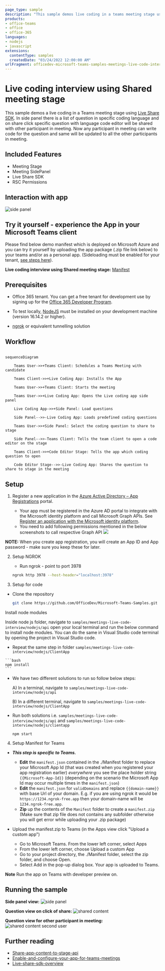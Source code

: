 ```yaml
---
page_type: sample
description: "This sample demos live coding in a teams meeting stage using live share SDK. The tab is loaded as side panel which contains various coding questions."
products:
- office-teams
- office
- office-365
languages:
- nodejs
- javascript
extensions:
  contentType: samples
  createdDate: "03/24/2022 12:00:00 AM"
urlFragment: officedev-microsoft-teams-samples-meetings-live-code-interview-nodejs
---
```


# Live coding interview using Shared meeting stage 

This sample demos a live coding in a Teams meeting stage using [Live Share SDK](https://aka.ms/livesharedocs). In side panel there is a list of question in specific coding language and on share click specific question with language code editor will be shared with other participant in meeting.
Now any participant in meeting can write code for the question and same will be updated to all the other participants in meeting.

## Included Features
* Meeting Stage
* Meeting SidePanel
* Live Share SDK
* RSC Permissions

## Interaction with app

![side panel ](Images/MeetinLiveCodeInterview.gif)

## Try it yourself - experience the App in your Microsoft Teams client
Please find below demo manifest which is deployed on Microsoft Azure and you can try it yourself by uploading the app package (.zip file link below) to your teams and/or as a personal app. (Sideloading must be enabled for your tenant, [see steps here](https://docs.microsoft.com/microsoftteams/platform/concepts/build-and-test/prepare-your-o365-tenant#enable-custom-teams-apps-and-turn-on-custom-app-uploading)).

**Live coding interview using Shared meeting stage:** [Manifest](/samples/meetings-live-code-interview/csharp/demo-manifest/meetings-live-code-interview.zip)

## Prerequisites

 - Office 365 tenant. You can get a free tenant for development use by signing up for the [Office 365 Developer Program](https://developer.microsoft.com/en-us/microsoft-365/dev-program).

- To test locally, [NodeJS](https://nodejs.org/en/download/) must be installed on your development machine (version 16.14.2  or higher).

- [ngrok](https://ngrok.com/download) or equivalent tunnelling solution

## Workflow

```mermaid

sequenceDiagram

    Teams User->>+Teams Client: Schedules a Teams Meeting with candidate

    Teams Client->>+Live Coding App: Installs the App

    Teams User->>+Teams Client: Starts the meeting

    Teams User->>+Live Coding App: Opens the Live coding app side panel

    Live Coding App->>+Side Panel: Load questions

    Side Panel-->>-Live Coding App: Loads predefined coding questions

    Teams User->>+Side Panel: Select the coding question to share to stage

    Side Panel-->>-Teams Client: Tells the team client to open a code editor on the stage

    Teams Client->>+Code Editor Stage: Tells the app which coding question to open

    Code Editor Stage-->>-Live Coding App: Shares the question to share to stage in the meeting

```

## Setup

 1. Register a new application in the [Azure Active Directory – App Registrations](https://go.microsoft.com/fwlink/?linkid=2083908) portal.
 
    - Your app must be registered in the Azure AD portal to integrate with the Microsoft identity platform and call Microsoft Graph APIs. See [Register an application with the Microsoft identity platform](https://docs.microsoft.com/graph/auth-register-app-v2).
    - You need to add following permissions mentioned in the below screenshots to call respective Graph   API
![](https://user-images.githubusercontent.com/50989436/116188975-e155a300-a745-11eb-9ce5-7f467007e243.png) 

**NOTE:** When you create app registration, you will create an App ID and App password - make sure you keep these for later.


2. Setup NGROK
   - Run ngrok - point to port 3978

    ```bash
    ngrok http 3978 --host-header="localhost:3978"
    ```
3. Setup for code

  - Clone the repository

    ```bash
    git clone https://github.com/OfficeDev/Microsoft-Teams-Samples.git
    ```
  
  Install node modules

   Inside node js folder,  navigate to `samples/meetings-live-code-interview/nodejs/api` open your local terminal and run the below command to install node modules. You can do the same in Visual Studio code terminal by opening the project in Visual Studio code.

   - Repeat the same step in folder `samples/meetings-live-code-interview/nodejs/ClientApp`

    ```bash
    npm install
    ```
  - We have two different solutions to run so follow below steps:

     A) In a terminal, navigate to `samples/meetings-live-code-interview/nodejs/api`

     B) In a different terminal, navigate to `samples/meetings-live-code-interview/nodejs/ClientApp`

 - Run both solutions i.e. `samples/meetings-live-code-interview/nodejs/api` and `samples/meetings-live-code-interview/nodejs/clientapp`
    ```
    npm start
    ``` 

4. Setup Manifest for Teams
- __*This step is specific to Teams.*__
    - **Edit** the `manifest.json` contained in the ./Manifest folder to replace your Microsoft App Id (that was created when you registered your app registration earlier) *everywhere* you see the place holder string `{{Microsoft-App-Id}}` (depending on the scenario the Microsoft App Id may occur multiple times in the `manifest.json`)
    - **Edit** the `manifest.json` for `validDomains` and replace `{{domain-name}}` with base Url of your domain. E.g. if you are using ngrok it would be `https://1234.ngrok-free.app` then your domain-name will be `1234.ngrok-free.app`.
    - **Zip** up the contents of the `Manifest` folder to create a `manifest.zip` (Make sure that zip file does not contains any subfolder otherwise you will get error while uploading your .zip package)

- Upload the manifest.zip to Teams (in the Apps view click "Upload a custom app")
   - Go to Microsoft Teams. From the lower left corner, select Apps
   - From the lower left corner, choose Upload a custom App
   - Go to your project directory, the ./Manifest folder, select the zip folder, and choose Open.
   - Select Add in the pop-up dialog box. Your app is uploaded to Teams.

**Note** Run the app on Teams with developer preview on.   

## Running the sample

**Side panel view:**
![side panel ](Images/sidePanelView.png)

**Question view on click of share:**
![shared content](Images/stageView.png)

**Question view for other participant in meeting:**
![shared content second user](Images/stageViewseconduser.png)

## Further reading

- [Share-app-content-to-stage-api ](https://docs.microsoft.com/en-us/microsoftteams/platform/apps-in-teams-meetings/api-references?tabs=dotnet#share-app-content-to-stage-api)
- [Enable-and-configure-your-app-for-teams-meetings](https://docs.microsoft.com/en-us/microsoftteams/platform/apps-in-teams-meetings/enable-and-configure-your-app-for-teams-meetings)
- [Live-share-sdk-overview](https://docs.microsoft.com/en-us/microsoftteams/platform/apps-in-teams-meetings/teams-live-share-overview)